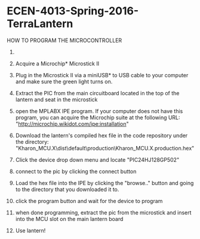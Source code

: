 # ECEN-4013-Spring-2016-TerraLantern

HOW TO PROGRAM THE MICROCONTROLLER 

1)  
	
2) Acquire a Microchip* Microstick II 

3)  Plug in the Microstick II via a miniUSB* to USB cable to your computer and make sure the green light turns on. 

4) Extract the PIC from the main circuitboard located in the top of the lantern and seat in the microstick

5) open the MPLABX IPE program. If your computer does not have this program, you can acquire the Microchip suite at the following URL: 
		"http://microchip.wikidot.com/ipe:installation"
		
6) Download the lantern's compiled hex file in the code repository under the directory: 
		"Kharon_MCU.X\dist\default\production\Kharon_MCU.X.production.hex"


7) Click the device drop down menu and locate "PIC24HJ128GP502"

8) connect to the pic by clicking the connect button 

9) Load the hex file into the IPE by clicking the "browse.." button and going to the directory that you downloaded it to. 

10) click the program button and wait for the device to program

11) when done programming, extract the pic from the microstick and insert into the MCU slot on the main lantern board 

12) Use lantern! 
